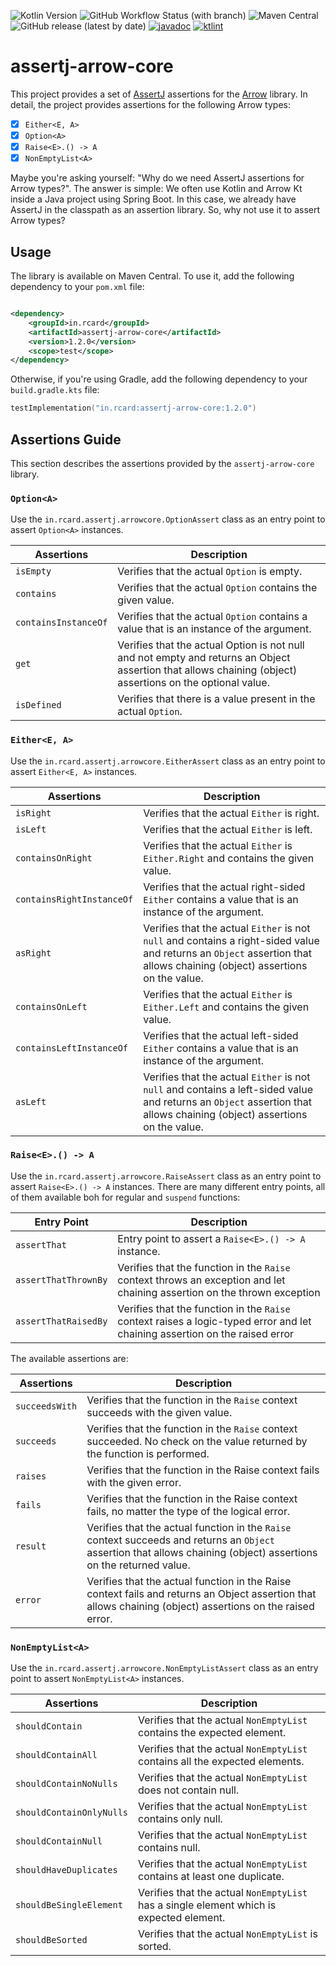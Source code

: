 ![Kotlin Version](https://img.shields.io/badge/Kotlin-2.0.20-blue?style=flat&logo=kotlin)
![GitHub Workflow Status (with branch)](https://img.shields.io/github/actions/workflow/status/rcardin/assertj-arrow-core/ci.yml?branch=main)
![Maven Central](https://img.shields.io/maven-central/v/in.rcard/assertj-arrow-core)
![GitHub release (latest by date)](https://img.shields.io/github/v/release/rcardin/assertj-arrow-core)
[![javadoc](https://javadoc.io/badge2/in.rcard/assertj-arrow-core/javadoc.svg)](https://javadoc.io/doc/in.rcard/assertj-arrow-core)
<a href="https://pinterest.github.io/ktlint/"><img src="https://img.shields.io/badge/code%20style-%E2%9D%A4-FF4081.svg" alt="ktlint"></a>

# assertj-arrow-core

This project provides a set of [AssertJ](https://assertj.github.io/doc/) assertions for
the [Arrow](https://arrow-kt.io/) library. In detail, the project provides assertions for the following Arrow types:

- [x] `Either<E, A>`
- [x] `Option<A>`
- [x] `Raise<E>.() -> A`
- [x] `NonEmptyList<A>`

Maybe you're asking yourself: "Why do we need AssertJ assertions for Arrow types?". The answer is simple: We often use
Kotlin and Arrow Kt inside a Java project using Spring Boot. In this case, we already have AssertJ in the classpath as
an assertion library. So, why not use it to assert Arrow types?

## Usage

The library is available on Maven Central. To use it, add the following dependency to your `pom.xml` file:

```xml

<dependency>
    <groupId>in.rcard</groupId>
    <artifactId>assertj-arrow-core</artifactId>
    <version>1.2.0</version>
    <scope>test</scope>
</dependency>
```

Otherwise, if you're using Gradle, add the following dependency to your `build.gradle.kts` file:

```kotlin
testImplementation("in.rcard:assertj-arrow-core:1.2.0")
```

## Assertions Guide

This section describes the assertions provided by the `assertj-arrow-core` library.

### `Option<A>`

Use the `in.rcard.assertj.arrowcore.OptionAssert` class as an entry point to assert `Option<A>` instances.

| Assertions           | Description                                                                                                                                               |
|----------------------|-----------------------------------------------------------------------------------------------------------------------------------------------------------|
| `isEmpty`            | Verifies that the actual `Option` is empty.                                                                                                               |
| `contains`           | Verifies that the actual `Option` contains the given value.                                                                                               |
| `containsInstanceOf` | Verifies that the actual `Option` contains a value that is an instance of the argument.                                                                   |
| `get`                | Verifies that the actual Option is not null and not empty and returns an Object assertion that allows chaining (object) assertions on the optional value. |
| `isDefined`          | Verifies that there is a value present in the actual `Option`.                                                                                            |

### `Either<E, A>`

Use the `in.rcard.assertj.arrowcore.EitherAssert` class as an entry point to assert `Either<E, A>` instances.

| Assertions                | Description                                                                                                                                                               |
|---------------------------|---------------------------------------------------------------------------------------------------------------------------------------------------------------------------|
| `isRight`                 | Verifies that the actual `Either` is right.                                                                                                                               |
| `isLeft`                  | Verifies that the actual `Either` is left.                                                                                                                                |
| `containsOnRight`         | Verifies that the actual `Either` is `Either.Right` and contains the given value.                                                                                         |
| `containsRightInstanceOf` | Verifies that the actual right-sided `Either` contains a value that is an instance of the argument.                                                                       |
| `asRight`                 | Verifies that the actual `Either` is not `null` and contains a right-sided value and returns an `Object` assertion that allows chaining (object) assertions on the value. |
| `containsOnLeft`          | Verifies that the actual `Either` is `Either.Left` and contains the given value.                                                                                          |
| `containsLeftInstanceOf`  | Verifies that the actual left-sided `Either` contains a value that is an instance of the argument.                                                                        |
| `asLeft`                  | Verifies that the actual `Either` is not `null` and contains a left-sided value and returns an `Object` assertion that allows chaining (object) assertions on the value.  |

### `Raise<E>.() -> A`

Use the `in.rcard.assertj.arrowcore.RaiseAssert` class as an entry point to assert `Raise<E>.() -> A` instances. There
are many different entry points, all of them available boh for regular and `suspend` functions:

| Entry Point          | Description                                                                                                                 |
|----------------------|-----------------------------------------------------------------------------------------------------------------------------|
| `assertThat`         | Entry point to assert a `Raise<E>.() -> A` instance.                                                                        |
| `assertThatThrownBy` | Verifies that the function in the `Raise` context throws an exception and let chaining assertion on the thrown exception    |
| `assertThatRaisedBy` | Verifies that the function in the `Raise` context raises a logic-typed error and let chaining assertion on the raised error |

The available assertions are:

| Assertions     | Description                                                                                                                                                         |
|----------------|---------------------------------------------------------------------------------------------------------------------------------------------------------------------|
| `succeedsWith` | Verifies that the function in the `Raise` context succeeds with the given value.                                                                                    |
| `succeeds`     | Verifies that the function in the `Raise` context succeeded. No check on the value returned by the function is performed.                                           |
| `raises`       | Verifies that the function in the Raise context fails with the given error.                                                                                         |
| `fails`        | Verifies that the function in the Raise context fails, no matter the type of the logical error.                                                                     |
| `result`       | Verifies that the actual function in the `Raise` context succeeds and returns an `Object` assertion that allows chaining (object) assertions on the returned value. |
| `error`        | Verifies that the actual function in the Raise context fails and returns an Object assertion that allows chaining (object) assertions on the raised error.          |

### `NonEmptyList<A>`

Use the `in.rcard.assertj.arrowcore.NonEmptyListAssert` class as an entry point to assert `NonEmptyList<A>` instances.

| Assertions                        | Description                                                                                                                                                               |
|-----------------------------------|---------------------------------------------------------------------------------------------------------------------------------------------------------------------------|
| `shouldContain`                   | Verifies that the actual `NonEmptyList` contains the expected element.                                                                                                    |                           
| `shouldContainAll`                | Verifies that the actual `NonEmptyList` contains all the expected elements.                                                                                               |
| `shouldContainNoNulls`            | Verifies that the actual `NonEmptyList` does not contain null.                                                                                                            |
| `shouldContainOnlyNulls`          | Verifies that the actual `NonEmptyList` contains only null.                                                                                                               |
| `shouldContainNull`               | Verifies that the actual `NonEmptyList` contains null.                                                                                                                    |
| `shouldHaveDuplicates`            | Verifies that the actual `NonEmptyList` contains at least one duplicate.                                                                                                  |
| `shouldBeSingleElement`           | Verifies that the actual `NonEmptyList` has a single element which is expected element.                                                                                   |
| `shouldBeSorted`                  | Verifies that the actual `NonEmptyList` is sorted.                                                                                                                        |
